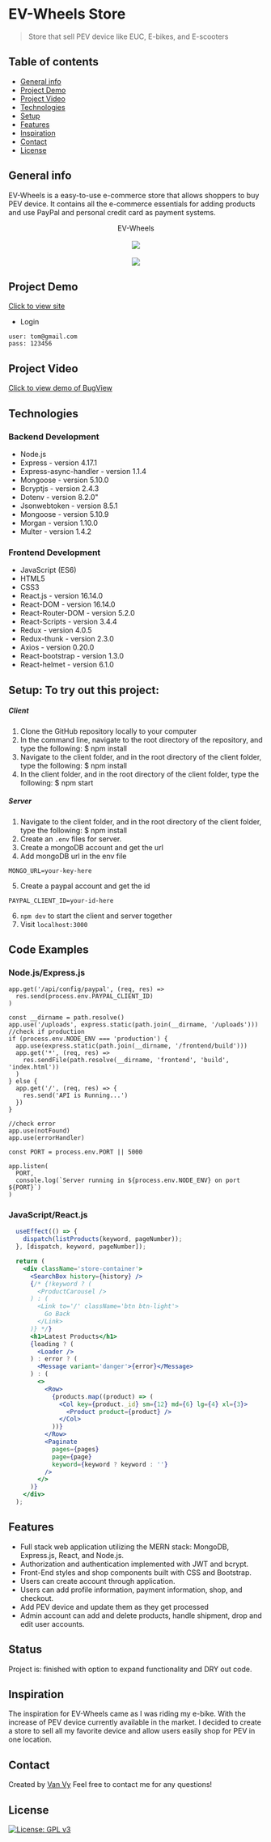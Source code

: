 # EV-Wheels Store
> Store that sell PEV device like EUC, E-bikes, and E-scooters

## Table of contents
* [General info](#general-info)
* [Project Demo](#project-demo)
* [Project Video](#project-video)
* [Technologies](#technologies)
* [Setup](#setup)
* [Features](#features)
* [Inspiration](#inspiration)
* [Contact](#contact)
* [License](#license)

## General info
EV-Wheels is a easy-to-use e-commerce store that allows shoppers to buy PEV device. It contains all the e-commerce essentials for adding products and use PayPal and personal credit card as payment systems.

<div align="center">EV-Wheels </div>
<br/>
<div align="center">
<kbd>
<img src="./Capture.JPG">
</kbd>
</div>

<br/>
<div align="center">
<kbd>
<img src="./profile.JPG">
</kbd>
</div>

## Project Demo 
[Click to view site](https://evwheels.herokuapp.com/)
- Login

```
user: tom@gmail.com
pass: 123456
```

## Project Video
[Click to view demo of BugView](./src/assets/demo.gif)

## Technologies
### Backend Development 
* Node.js
* Express - version 4.17.1
* Express-async-handler - version 1.1.4
* Mongoose - version 5.10.0
* Bcryptjs - version 2.4.3
* Dotenv - version 8.2.0"
* Jsonwebtoken - version 8.5.1
* Mongoose - version 5.10.9
* Morgan - version 1.10.0
* Multer - version 1.4.2

### Frontend Development 
* JavaScript (ES6)
* HTML5
* CSS3
* React.js - version 16.14.0
* React-DOM - version 16.14.0
* React-Router-DOM - version 5.2.0
* React-Scripts - version 3.4.4
* Redux - version 4.0.5
* Redux-thunk - version 2.3.0
* Axios - version 0.20.0
* React-bootstrap - version 1.3.0
* React-helmet - version 6.1.0



## Setup: To try out this project: 
##### Client
1. Clone the GitHub repository locally to your computer
1. In the command line, navigate to the root directory of the repository, and type the following: 
  $ npm install 
1. Navigate to the client folder, and in the root directory of the client folder, type the following: 
  $ npm install 
1. In the client folder, and in the root directory of the client folder, type the following: 
  $ npm start
  
##### Server

1. Navigate to the client folder, and in the root directory of the client folder, type the following: 
  $ npm install 
1. Create an `.env` files for server.
1. Create a mongoDB account and get the url
1. Add mongoDB url in the env file

```
MONGO_URL=your-key-here
```
5. Create a paypal account and get the id
```
PAYPAL_CLIENT_ID=your-id-here
```

6. `npm dev` to start the client and server together
7. Visit `localhost:3000`

## Code Examples
### Node.js/Express.js
```Node
app.get('/api/config/paypal', (req, res) =>
  res.send(process.env.PAYPAL_CLIENT_ID)
)

const __dirname = path.resolve()
app.use('/uploads', express.static(path.join(__dirname, '/uploads')))
//check if production
if (process.env.NODE_ENV === 'production') {
  app.use(express.static(path.join(__dirname, '/frontend/build')))
  app.get('*', (req, res) =>
    res.sendFile(path.resolve(__dirname, 'frontend', 'build', 'index.html'))
  )
} else {
  app.get('/', (req, res) => {
    res.send('API is Running...')
  })
}

//check error
app.use(notFound)
app.use(errorHandler)

const PORT = process.env.PORT || 5000

app.listen(
  PORT,
  console.log(`Server running in ${process.env.NODE_ENV} on port ${PORT}`)
)
```

### JavaScript/React.js 
```jsx
  useEffect(() => {
    dispatch(listProducts(keyword, pageNumber));
  }, [dispatch, keyword, pageNumber]);

  return (
    <div className='store-container'>
      <SearchBox history={history} />
      {/* {!keyword ? (
        <ProductCarousel />
      ) : (
        <Link to='/' className='btn btn-light'>
          Go Back
        </Link>
      )} */}
      <h1>Latest Products</h1>
      {loading ? (
        <Loader />
      ) : error ? (
        <Message variant='danger'>{error}</Message>
      ) : (
        <>
          <Row>
            {products.map((product) => (
              <Col key={product._id} sm={12} md={6} lg={4} xl={3}>
                <Product product={product} />
              </Col>
            ))}
          </Row>
          <Paginate
            pages={pages}
            page={page}
            keyword={keyword ? keyword : ''}
          />
        </>
      )}
    </div>
  );
```


## Features
* Full stack web application utilizing the MERN stack: MongoDB, Express.js, React, and Node.js. 
* Authorization and authentication implemented with JWT and bcrypt. 
* Front-End styles and shop components built with CSS and Bootstrap. 
* Users can create account through application. 
* Users can add profile information, payment information, shop, and checkout.
* Add PEV device and update them as they get processed
* Admin account can add and delete products, handle shipment, drop and edit user accounts.


## Status
Project is: finished with option to expand functionality and DRY out code.

## Inspiration
The inspiration for EV-Wheels came as I was riding my e-bike. With the increase of PEV device currently available in the market. I decided to create a store to sell all my favorite device and allow users easily shop for PEV in one location. 

## Contact
Created by [Van Vy](vanby.com) 
Feel free to contact me for any questions! 

## License
[![License: GPL v3](https://img.shields.io/badge/License-GPLv3-blue.svg)](https://www.gnu.org/licenses/gpl-3.0)    
